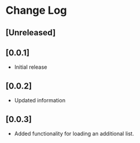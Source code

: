 # Change Log

## [Unreleased]

## [0.0.1]
- Initial release

## [0.0.2]
- Updated information

## [0.0.3]
- Added functionality for loading an additional list.